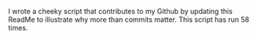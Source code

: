 I wrote a cheeky script that contributes to my Github by updating this ReadMe to illustrate why more than commits matter. This script has run 58 times.